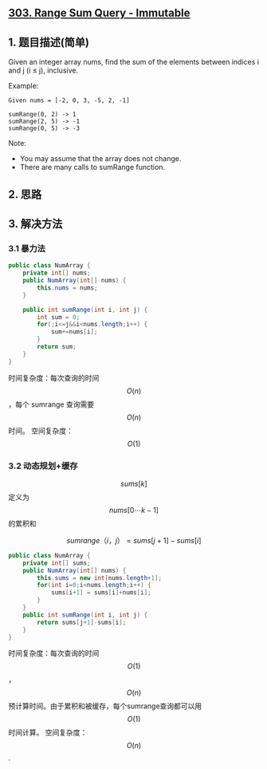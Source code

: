 ## [303. Range Sum Query - Immutable](https://leetcode-cn.com/problems/range-sum-query-immutable/)

## 1. 题目描述\(简单\)

Given an integer array nums, find the sum of the elements between indices i and j \(i ≤ j\), inclusive.

Example:

```
Given nums = [-2, 0, 3, -5, 2, -1]

sumRange(0, 2) -> 1
sumRange(2, 5) -> -1
sumRange(0, 5) -> -3
```

Note:

* You may assume that the array does not change.
* There are many calls to sumRange function.

## 2. 思路

## 3. 解决方法

### 3.1 暴力法

```java
public class NumArray {
    private int[] nums;
    public NumArray(int[] nums) {
        this.nums = nums;
    }

    public int sumRange(int i, int j) {
        int sum = 0;
        for(;i<=j&&i<nums.length;i++) {
            sum+=nums[i];
        }
        return sum;
    }
}
```
时间复杂度：每次查询的时间 $$O(n)$$，每个 sumrange 查询需要 $$O(n)$$ 时间。
空间复杂度：$$O(1)$$


### 3.2 动态规划+缓存


$$sums[k]$$ 定义为 $$nums[0 \cdots k-1]$$的累积和

$$sumrange（i，j）=sums[j+1]−sums[i]$$


```java
public class NumArray {
    private int[] sums;
    public NumArray(int[] nums) {
        this.sums = new int[nums.length+1];
        for(int i=0;i<nums.length;i++) {
            sums[i+1] = sums[i]+nums[i];
        }
    }
    public int sumRange(int i, int j) {
        return sums[j+1]-sums[i];
    }
}
```
时间复杂度：每次查询的时间 $$O(1)$$，$$O(n)$$预计算时间。由于累积和被缓存，每个sumrange查询都可以用 $$O(1)$$ 时间计算。
空间复杂度：$$O(n)$$.





